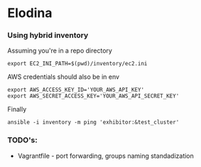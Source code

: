 # Elodina

### Using hybrid inventory
Assuming you're in a repo directory
```
export EC2_INI_PATH=$(pwd)/inventory/ec2.ini
```
AWS credentials should also be in env
```
export AWS_ACCESS_KEY_ID='YOUR_AWS_API_KEY'
export AWS_SECRET_ACCESS_KEY='YOUR_AWS_API_SECRET_KEY'
```
Finally
```
ansible -i inventory -m ping 'exhibitor:&test_cluster' 
```

### TODO's:
 * Vagrantfile - port forwarding, groups naming standadization
